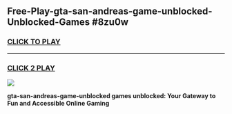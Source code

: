 
## Free-Play-gta-san-andreas-game-unblocked-Unblocked-Games #8zu0w
<h3>
<a href="https://news.freeplayer.one?title=gta-san-andreas-game-unblocked&ref=8M">CLICK TO PLAY</a></h3>
<hr>

<h3>
<a href="https://news.freeplayer.one?title=gta-san-andreas-game-unblocked&ref=8M">CLICK 2 PLAY</a>
  
</h3>

<a href="https://news.freeplayer.one?title=gta-san-andreas-game-unblocked&ref=8M"><img src="https://clearcache.store/games.png"></a>


**gta-san-andreas-game-unblocked games unblocked: Your Gateway to Fun and Accessible Online Gaming**
